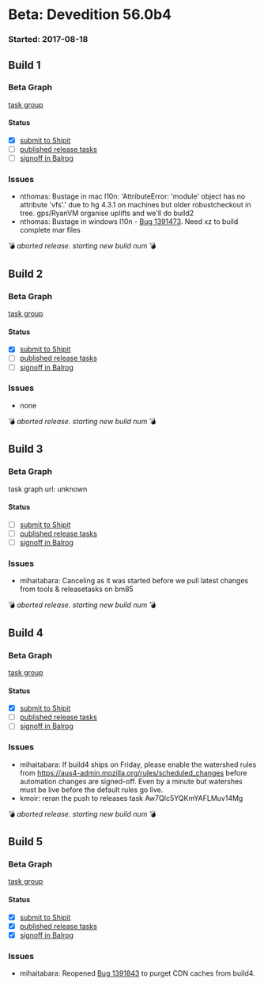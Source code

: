 # Beta: Devedition 56.0b4

### Started: 2017-08-18

## Build 1

### Beta Graph
[task group](https://tools.taskcluster.net/push-inspector/#/PfSo5nyvTPWfkHBpvo1sMw)


#### Status
- [x] [submit to Shipit](https://wiki.mozilla.org/Release:Release_Automation_on_Mercurial:Starting_a_Release#Submit_to_Ship_It)
- [ ] [published release tasks](../how-tos/relpro.md#4-publish-release)
- [ ] [signoff in Balrog](../how-tos/relpro.md#3-signoffs)

### Issues
- nthomas: Bustage in mac l10n: 'AttributeError: 'module' object has no attribute \'vfs\'.' due to hg 4.3.1 on machines but older robustcheckout in tree. gps/RyanVM organise uplifts and we'll do build2
- nthomas: Bustage in windows l10n - [Bug 1391473](https://bugzil.la/1391473). Need xz to build complete mar files

:bomb: _aborted release. starting new build num_ :bomb:

## Build 2

### Beta Graph
[task group](https://tools.taskcluster.net/push-inspector/#/_nPWDM3hRM2H7vvD5VNktg)


#### Status
- [x] [submit to Shipit](https://wiki.mozilla.org/Release:Release_Automation_on_Mercurial:Starting_a_Release#Submit_to_Ship_It)
- [ ] [published release tasks](../how-tos/relpro.md#4-publish-release)
- [ ] [signoff in Balrog](../how-tos/relpro.md#3-signoffs)

### Issues
- none

:bomb: _aborted release. starting new build num_ :bomb:

## Build 3

### Beta Graph
task graph url: unknown


#### Status
- [ ] [submit to Shipit](https://wiki.mozilla.org/Release:Release_Automation_on_Mercurial:Starting_a_Release#Submit_to_Ship_It)
- [ ] [published release tasks](../how-tos/relpro.md#4-publish-release)
- [ ] [signoff in Balrog](../how-tos/relpro.md#3-signoffs)

### Issues
- mihaitabara: Canceling as it was started before we pull latest changes from tools & releasetasks on bm85

:bomb: _aborted release. starting new build num_ :bomb:

## Build 4

### Beta Graph
[task group](https://tools.taskcluster.net/push-inspector/#/SfN5zKnoQKy5EbhMisaqFw)


#### Status
- [x] [submit to Shipit](https://wiki.mozilla.org/Release:Release_Automation_on_Mercurial:Starting_a_Release#Submit_to_Ship_It)
- [ ] [published release tasks](../how-tos/relpro.md#4-publish-release)
- [ ] [signoff in Balrog](../how-tos/relpro.md#3-signoffs)

### Issues
- mihaitabara: If build4 ships on Friday, please enable the watershed rules from https://aus4-admin.mozilla.org/rules/scheduled_changes before automation changes are signed-off. Even by a minute but watershes must be live before the default rules go live.
- kmoir: reran the push to releases task Aw7QIc5YQKmYAFLMuv14Mg

:bomb: _aborted release. starting new build num_ :bomb:

## Build 5

### Beta Graph
[task group](https://tools.taskcluster.net/push-inspector/#/pA_pmTiSSfyGWAe0QAxv1g)


#### Status
- [x] [submit to Shipit](https://wiki.mozilla.org/Release:Release_Automation_on_Mercurial:Starting_a_Release#Submit_to_Ship_It)
- [x] [published release tasks](../how-tos/relpro.md#4-publish-release)
- [x] [signoff in Balrog](../how-tos/relpro.md#3-signoffs)

### Issues
- mihaitabara: Reopened [Bug 1391843](https://bugzil.la/1391843) to purget CDN caches from build4.


